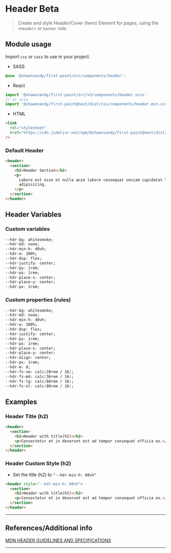 # Header <span role="note" style="--note: var(--beta)">Beta</span>

> Create and style Header/Cover (hero) Element for pages, using the `<header>` or `banner` role.

## Module usage

Import `css` or `sass` to use in your project.

- SASS

```scss
@use '@shawnsandy/first-paint/src/components/header';
```

- React

```jsx
import '@shawnsandy/first-paint/src/v3/components/header.scss'
// or scss
import '@shawnsandy/first-paint@next/dist/css/components/header.min.css'
```

- HTML

```html
<link
  rel="stylesheet"
  href="https://cdn.jsdelivr.net/npm/@shawnsandy/first-paint@next/dist/css/components/header.min.css"
/>
```

### Default Header

```html preview
<header>
  <section>
    <h2>Header Section</h2>
    <p>
      Labore est esse et nulla anim labore consequat veniam cupidatat laborum
      adipisicing.
    </p>
  </section>
</header>
```

## Header Variables

### Custom variables

```css
--hdr-bg: whitesmoke;
--hdr-bd: none;
--hdr-min-h: 40vh;
--hdr-w: 100%;
--hdr-dsp: flex;
--hdr-justify: center;
--hdr-py: 1rem;
--hdr-px: 1rem;
--hdr-place-x: center;
--hdr-place-y: center;
--hdr-px: 1rem;
```

### Custom properties (rules)

```css
--hdr-bg: whitesmoke;
--hdr-bd: none;
--hdr-min-h: 40vh;
--hdr-w: 100%;
--hdr-dsp: flex;
--hdr-justify: center;
--hdr-py: 1rem;
--hdr-px: 1rem;
--hdr-place-x: center;
--hdr-place-y: center;
--hdr-align: center;
--hdr-px: 1rem;
--hdr-m: 0;
--hdr-fs-sm: calc(28rem / 16);
--hdr-fs-md: calc(36rem / 16);
--hdr-fs-lg: calc(68rem / 16);
--hdr-fs-xl: calc(80rem / 16);
```

## Examples

### Header Title (h2)

```html preview
<header>
  <section>
    <h2>Header with title(h2)</h2>
    <p>Consectetur et in deserunt est ad tempor consequat officia ex.</p>
  </section>
</header>
```

### Header Custom Style (h2)

- Set the title (h2) to `"--hdr-min-h: 60vh"`

```html preview
<header style="--hdr-min-h: 60vh">
  <section>
    <h2>Header with title(h2)</h2>
    <p>Consectetur et in deserunt est ad tempor consequat officia ex.</p>
  </section>
</header>
```

---

## References/Additional info

[MDN HEADER GUIDELINES AND SPECIFICATIONS](https://developer.mozilla.org/en-US/docs/Web/HTML/Element/header)

<!-- [ACCESSIBILITY BEST PRACTICES](https://www.w3.org/TR/wai-aria-practices-1.2/examples/landmarks/banner.html) -->

---
